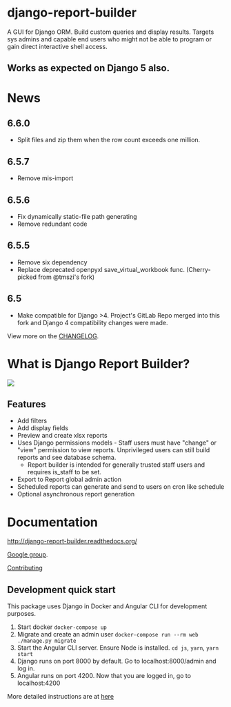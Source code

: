 # django-report-builder

A GUI for Django ORM. Build custom queries and display results.
Targets sys admins and capable end users who might not be able to program or gain direct interactive shell access.

## Works as expected on Django 5 also.

# News

## 6.6.0
- Split files and zip them when the row count exceeds one million.

## 6.5.7
- Remove mis-import

## 6.5.6
- Fix dynamically static-file path generating
- Remove redundant code

## 6.5.5

- Remove six dependency
- Replace deprecated openpyxl save_virtual_workbook func. (Cherry-picked from @tmszi's fork)

## 6.5

- Make compatible for Django >4. Project's GitLab Repo merged into this fork and Django 4 compatibility changes were made.

View more on the [CHANGELOG](CHANGELOG).

# What is Django Report Builder?

![](docs/screenshots/reportbuilderscreen.jpg)

## Features

* Add filters
* Add display fields
* Preview and create xlsx reports
* Uses Django permissions models - Staff users must have "change" or "view" permission to view
  reports. Unprivileged users can still build reports and see database schema.
    * Report builder is intended for generally trusted staff users and requires is_staff to be set.
* Export to Report global admin action
* Scheduled reports can generate and send to users on cron like schedule
* Optional asynchronous report generation

# Documentation

http://django-report-builder.readthedocs.org/

[Google group](https://groups.google.com/forum/#!forum/django-report-builder/).

[Contributing](http://django-report-builder.readthedocs.org/en/latest/contributors/)

## Development quick start

This package uses Django in Docker and Angular CLI for development purposes.

1. Start docker `docker-compose up`
2. Migrate and create an admin user `docker-compose run --rm web ./manage.py migrate`
3. Start the Angular CLI server. Ensure Node is installed. `cd js`, `yarn`, `yarn start`
4. Django runs on port 8000 by default. Go to localhost:8000/admin and log in.
5. Angular runs on port 4200. Now that you are logged in, go to localhost:4200

More detailed instructions are at [here](https://django-report-builder.readthedocs.io/en/latest/contributors/)
